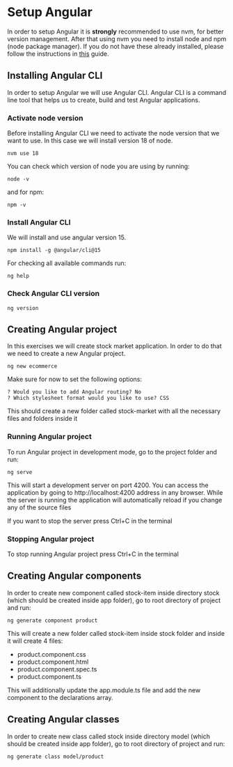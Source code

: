 # Setup Angular

In order to setup Angular it is <b>strongly</b> recommended to use nvm, for better version management. After that using nvm you need to install node and npm (node package manager). If you do not have these already installed, please follow the instructions in [this](../typescript_setup.md) guide.


## Installing Angular CLI
In order to setup Angular we will use Angular CLI. Angular CLI is a command line tool that helps us to create, build and test Angular applications.

### Activate node version

Before installing Angular CLI we need to activate the node version that we want to use. In this case we will install version 18 of node.

``` 
nvm use 18
```

You can check which version of node you are using by running:

```
node -v
```

and for npm:

```
npm -v
```

### Install Angular CLI

We will install and use angular version 15.

```
npm install -g @angular/cli@15
```

For checking all available commands run:

```
ng help
```

### Check Angular CLI version
```
ng version
```

## Creating Angular project

In this exercises we will create stock market application. In order to do that we need to create a new Angular project.

```
ng new ecommerce
```

Make sure for now to set the following options:

```
? Would you like to add Angular routing? No
? Which stylesheet format would you like to use? CSS
```

This should create a new folder called stock-market with all the necessary files and folders inside it

### Running Angular project

To run Angular project in development mode, go to the project folder and run:
```
ng serve
```
This will start a development server on port 4200. You can access the application by going to http://localhost:4200 address in any browser.
While the server is running the application will automatically reload if you change any of the source files

If you want to stop the server press Ctrl+C in the terminal

### Stopping Angular project

To stop running Angular project press Ctrl+C in the terminal

## Creating Angular components

In order to create new component called stock-item inside directory stock (which should be created inside app folder), go to root directory of project and run:

```
ng generate component product
```

This will create a new folder called stock-item inside stock folder and inside it will create 4 files:

- product.component.css
- product.component.html
- product.component.spec.ts
- product.component.ts

This will additionally update the app.module.ts file and add the new component to the declarations array.

## Creating Angular classes

In order to create new class called stock inside directory model (which should be created inside app folder), go to root directory of project and run:

```
ng generate class model/product
```